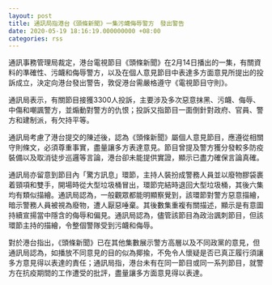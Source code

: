 ```yaml
---
layout: post
title: 通訊局指港台《頭條新聞》一集污衊侮辱警方　發出警告
date: 2020-05-19 18:16:19.000000000 +08:00
categories: rss
---
```


通訊事務管理局裁定，港台電視節目《頭條新聞》在2月14日播出的一集，有關資料的準確性、污衊和侮辱警方，以及在個人意見節目中表達多方面意見所提出的投訴成立，決定向港台發出警告，敦促港台需嚴格遵守《電視節目守則》。

通訊局表示，有關節目接獲3300人投訴，主要涉及多次惡意抹黑、污衊、侮辱、中傷和嘲諷警方，並煽動對警方的仇恨；投訴又指節目一面倒針對政府、官員、警方和建制派，有欠持平等。

通訊局考慮了港台提交的陳述後，認為《頭條新聞》屬個人意見節目，應遵從相關守則條文，必須尊重事實，盡量讓多方表達意見。節目曾提及警方獲分發較多防疫裝備以及取消徒步巡邏等言論，港台卻未能提供實證，顯示已盡力確保言論真確。

通訊局亦留意到節目內「驚方訊息」環節，主持人裝扮成警務人員並以廢物膠袋裹着頸項和雙手，開場時從大型垃圾桶冒出，環節完結時退回大型垃圾桶，其後六集均有類似描繪。通訊局認為，一般觀眾都能明顯察覺到，該環節對警方惡意描繪，暗示警務人員被視為廢物，遭人厭惡唾棄。其後數集重複有關描述，顯示是有意圖持續宣揚當中隱含的侮辱和偏見。通訊局認為，儘管該節目為政治諷刺節目，但該環節主持的描繪，令整個警隊受到污衊和侮辱。

對於港台指出，《頭條新聞》已在其他集數展示警方高層以及不同政黨的意見，但通訊局認為，如播放不同意見的目的似為揶揄，不免令人懷疑是否已真正履行須讓多方意見得以表達的責任；通訊局指，港台未有在同一節目或同一系列節目，就警方在抗疫期間的工作遭受的批評，盡量讓多方面意見得以表達。
